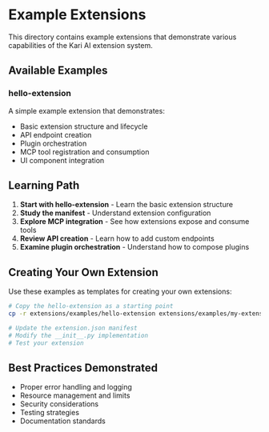 # Example Extensions

This directory contains example extensions that demonstrate various capabilities of the Kari AI extension system.

## Available Examples

### hello-extension
A simple example extension that demonstrates:
- Basic extension structure and lifecycle
- API endpoint creation
- Plugin orchestration
- MCP tool registration and consumption
- UI component integration

## Learning Path

1. **Start with hello-extension** - Learn the basic extension structure
2. **Study the manifest** - Understand extension configuration
3. **Explore MCP integration** - See how extensions expose and consume tools
4. **Review API creation** - Learn how to add custom endpoints
5. **Examine plugin orchestration** - Understand how to compose plugins

## Creating Your Own Extension

Use these examples as templates for creating your own extensions:

```bash
# Copy the hello-extension as a starting point
cp -r extensions/examples/hello-extension extensions/examples/my-extension

# Update the extension.json manifest
# Modify the __init__.py implementation
# Test your extension
```

## Best Practices Demonstrated

- Proper error handling and logging
- Resource management and limits
- Security considerations
- Testing strategies
- Documentation standards